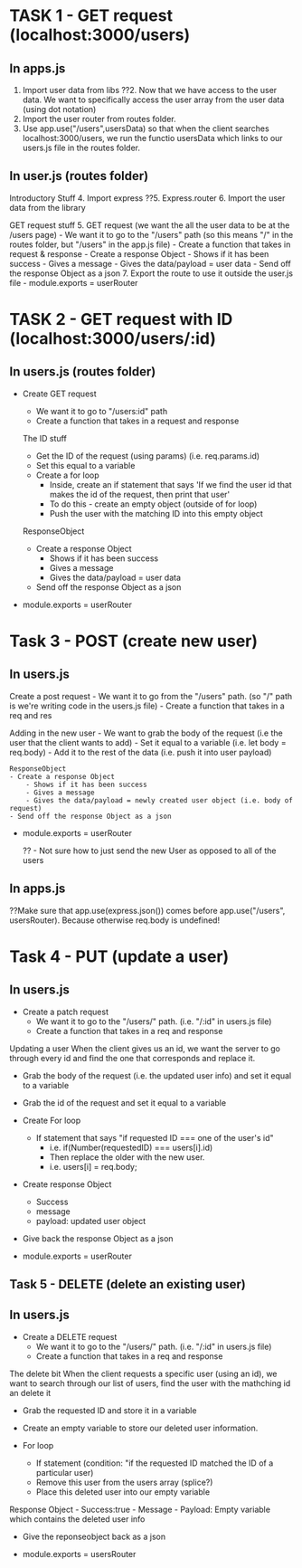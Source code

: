 # TASK 1 - GET request (localhost:3000/users)
## In apps.js
1. Import user data from libs
??2. Now that we have access to the user data. We want to specifically access the user array from the user data (using dot notation)
3. Import the user router from routes folder.
4. Use app.use("/users",usersData) so that when the client searches localhost:3000/users, we run the functio usersData which links to our users.js file in the routes folder.

## In user.js (routes folder)
Introductory Stuff
4. Import express
??5. Express.router
6. Import the user data from the library

GET request stuff
5. GET request (we want the all the user data to be at the /users page)
    - We want it to go to the "/users" path (so this means "/" in the routes folder, but "/users" in the app.js file)
    - Create a function that takes in request & response
    - Create a response Object
        - Shows if it has been success
        - Gives a message
        - Gives the data/payload = user data
    - Send off the response Object as a json
7. Export the route to use it outside the user.js file
    - module.exports = userRouter

# TASK 2 - GET request with ID (localhost:3000/users/:id)

## In users.js (routes folder)
- Create GET request
    - We want it to go to "/users:id" path
    - Create a function that takes in a request and response
    
    The ID stuff
    - Get the ID of the request (using params) (i.e. req.params.id)
    - Set this equal to a variable
    - Create a for loop
        - Inside, create an if statement that says 'If we find the user id that makes the id of the request, then print that user'
        - To do this - create an empty object (outside of for loop)
        - Push the user with the matching ID into this empty object

    ResponseObject
    - Create a response Object
        - Shows if it has been success
        - Gives a message
        - Gives the data/payload = user data
    - Send off the response Object as a json

- module.exports = userRouter

# Task 3 - POST (create new user)
## In users.js 
Create a post request
    - We want it to go from the "/users" path. (so "/" path is we're writing code in the users.js file)
    - Create a function that takes in a req and res

Adding in the new user
    - We want to grab the body of the request (i.e the user that the client wants to add)
    - Set it equal to a variable (i.e. let body = req.body)
    - Add it to the rest of the data (i.e. push it into user payload)
    
    ResponseObject
    - Create a response Object
        - Shows if it has been success
        - Gives a message
        - Gives the data/payload = newly created user object (i.e. body of request)
    - Send off the response Object as a json
- module.exports = userRouter

    ?? - Not sure how to just send the new User as opposed to all of the users

## In apps.js
??Make sure that app.use(express.json()) comes before app.use("/users", usersRouter).
Because otherwise req.body is undefined!

# Task 4 - PUT (update a user)
## In users.js 
- Create a patch request
    - We want it to go to the "/users/<id>" path. (i.e. "/:id" in users.js file)
    - Create a function that takes in a req and response

Updating a user
When the client gives us an id, we want the server to go through every id and find the one that corresponds and replace it.
- Grab the body of the request (i.e. the updated user info) and set it equal to a variable
- Grab the id of the request and set it equal to a variable

- Create For loop
    - If statement that says "if requested ID === one of the user's id"
        - i.e. if(Number(requestedID) === users[i].id)
        - Then replace the older with the new user.
        - i.e. users[i] = req.body;

- Create response Object
    - Success
    - message
    - payload: updated user object
    
- Give back the response Object as a json
- module.exports = userRouter

## Task 5 - DELETE (delete an existing user)
## In users.js 
- Create a DELETE request
    - We want it to go to the "/users/<id>" path. (i.e. "/:id" in users.js file)
    - Create a function that takes in a req and response

The delete bit
When the client requests a specific user (using an id), we want to search through our list of users, find the user with the mathching id an delete it 
- Grab the requested ID and store it in a variable
- Create an empty variable to store our deleted user information.

- For loop 
    - If statement (condition: "if the requested ID matched the ID of a particular user)
    - Remove this user from the users array (splice?)
    - Place this deleted user into our empty variable

Response Object
    - Success:true
    - Message
    - Payload: Empty variable which contains the deleted user info
- Give the reponseobject back as a json

- module.exports = usersRouter